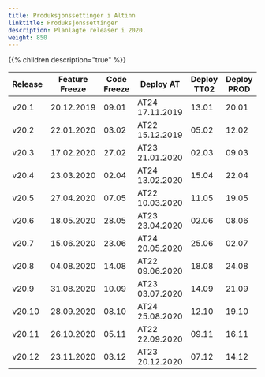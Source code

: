 ```yaml
---
title: Produksjonssettinger i Altinn
linktitle: Produksjonssettinger
description: Planlagte releaser i 2020.
weight: 850
---
```

{{% children description="true" %}}

<table>
<thead>
<tr>
<th>Release</th>
<th>Feature Freeze</th>
<th>Code Freeze</th>
<th>Deploy AT</th>  
<th>Deploy TT02</th>
<th>Deploy PROD</th>
</tr>
</thead>
<tbody>
<tr> <td>v20.1</td>  <td>20.12.2019</td> <td>09.01</td> <td>AT24 17.11.2019</td> <td>13.01</td> <td>20.01</td> </tr>  
<tr> <td>v20.2</td>  <td>22.01.2020</td> <td>03.02</td> <td>AT22 15.12.2019</td> <td>05.02</td> <td>12.02</td> </tr>
<tr> <td>v20.3</td>  <td>17.02.2020</td> <td>27.02</td> <td>AT23 21.01.2020</td> <td>02.03</td> <td>09.03</td> </tr>
<tr> <td>v20.4</td>  <td>23.03.2020</td> <td>02.04</td> <td>AT24 13.02.2020</td> <td>15.04</td> <td>22.04</td> </tr>
<tr> <td>v20.5</td>  <td>27.04.2020</td> <td>07.05</td> <td>AT22 10.03.2020</td> <td>11.05</td> <td>19.05</td> </tr>
<tr> <td>v20.6</td>  <td>18.05.2020</td> <td>28.05</td> <td>AT23 23.04.2020</td> <td>02.06</td> <td>08.06</td> </tr> 
<tr> <td>v20.7</td>  <td>15.06.2020</td> <td>23.06</td> <td>AT24 20.05.2020</td> <td>25.06</td> <td>02.07</td> </tr>
<tr> <td>v20.8</td>  <td>04.08.2020</td> <td>14.08</td> <td>AT22 09.06.2020</td> <td>18.08</td> <td>24.08</td> </tr>
<tr> <td>v20.9</td>  <td>31.08.2020</td> <td>10.09</td> <td>AT23 03.07.2020</td> <td>14.09</td> <td>21.09</td> </tr>
<tr> <td>v20.10</td> <td>28.09.2020</td> <td>08.10</td> <td>AT24 25.08.2020</td> <td>12.10</td> <td>19.10</td> </tr>
<tr> <td>v20.11</td> <td>26.10.2020</td> <td>05.11</td> <td>AT22 22.09.2020</td> <td>09.11</td> <td>16.11</td> </tr>
<tr> <td>v20.12</td> <td>23.11.2020</td> <td>03.12</td> <td>AT23 20.12.2020</td> <td>07.12</td> <td>14.12</td> </tr>
</tbody>
</table>  


